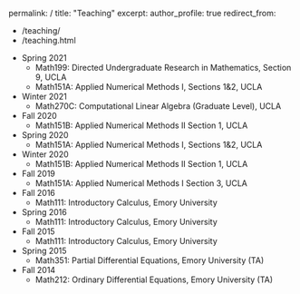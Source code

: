 <!-- ---
layout: archive
title: "Teaching"
permalink: /teaching/
author_profile: true
--- -->
permalink: /
title: "Teaching"
excerpt: 
author_profile: true
redirect_from: 
  - /teaching/
  - /teaching.html

<!-- {% include base_path %}

{% for post in site.teaching reversed %}
  {% include archive-single.html %}
{% endfor %}
 -->

* Spring 2021
	* Math199: Directed Undergraduate Research in Mathematics, Section 9, UCLA
	* Math151A: Applied Numerical Methods I, Sections 1&2, UCLA 
* Winter 2021
	* Math270C: Computational Linear Algebra (Graduate Level), UCLA 
* Fall 2020
	* Math151B: Applied Numerical Methods II Section 1, UCLA
* Spring 2020
	* Math151A: Applied Numerical Methods I, Sections 1&2, UCLA 
* Winter 2020
	* Math151B: Applied Numerical Methods II Section 1, UCLA
* Fall 2019
	* Math151A: Applied Numerical Methods I Section 3, UCLA
* Fall 2016
	* Math111: Introductory Calculus, Emory University
* Spring 2016
	* Math111: Introductory Calculus, Emory University
* Fall 2015
	* Math111: Introductory Calculus, Emory University
* Spring 2015
	* Math351: Partial Differential Equations, Emory University (TA)
* Fall 2014
	* Math212: Ordinary Differential Equations, Emory University (TA)